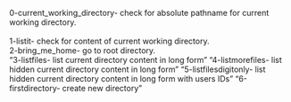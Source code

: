 0-current_working_directory- check for absolute pathname for current working directory.<br />  
1-listit- check for content of current working directory. <br />
2-bring_me_home- go to root directory. <br />
“3-listfiles- list current directory content in long form”
“4-listmorefiles- list hidden current directory content in long form”
“5-listfilesdigitonly- list hidden current directory content in long form with users IDs”
“6-firstdirectory- create new directory”
